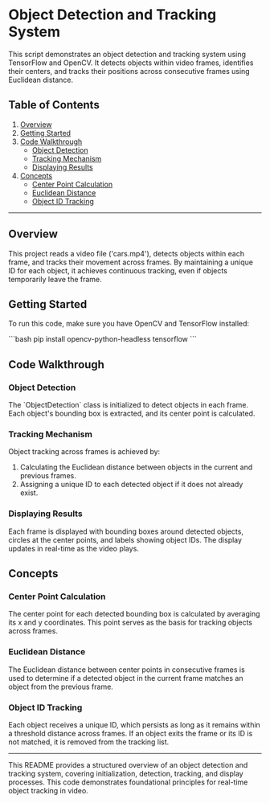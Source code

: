 # Object Detection and Tracking System

This script demonstrates an object detection and tracking system using TensorFlow and OpenCV. It detects objects within video frames, identifies their centers, and tracks their positions across consecutive frames using Euclidean distance.

## Table of Contents

1. [Overview](#overview)
2. [Getting Started](#getting-started)
3. [Code Walkthrough](#code-walkthrough)
   - [Object Detection](#object-detection)
   - [Tracking Mechanism](#tracking-mechanism)
   - [Displaying Results](#displaying-results)
4. [Concepts](#concepts)
   - [Center Point Calculation](#center-point-calculation)
   - [Euclidean Distance](#euclidean-distance)
   - [Object ID Tracking](#object-id-tracking)

---

## Overview

This project reads a video file ('cars.mp4'), detects objects within each frame, and tracks their movement across frames. By maintaining a unique ID for each object, it achieves continuous tracking, even if objects temporarily leave the frame.

## Getting Started

To run this code, make sure you have OpenCV and TensorFlow installed:

\`\`\`bash
pip install opencv-python-headless tensorflow
\`\`\`

## Code Walkthrough

### Object Detection

The \`ObjectDetection\` class is initialized to detect objects in each frame. Each object's bounding box is extracted, and its center point is calculated.

### Tracking Mechanism

Object tracking across frames is achieved by:
1. Calculating the Euclidean distance between objects in the current and previous frames.
2. Assigning a unique ID to each detected object if it does not already exist.

### Displaying Results

Each frame is displayed with bounding boxes around detected objects, circles at the center points, and labels showing object IDs. The display updates in real-time as the video plays.

## Concepts

### Center Point Calculation

The center point for each detected bounding box is calculated by averaging its x and y coordinates. This point serves as the basis for tracking objects across frames.

### Euclidean Distance

The Euclidean distance between center points in consecutive frames is used to determine if a detected object in the current frame matches an object from the previous frame.

### Object ID Tracking

Each object receives a unique ID, which persists as long as it remains within a threshold distance across frames. If an object exits the frame or its ID is not matched, it is removed from the tracking list.

---

This README provides a structured overview of an object detection and tracking system, covering initialization, detection, tracking, and display processes. This code demonstrates foundational principles for real-time object tracking in video.
